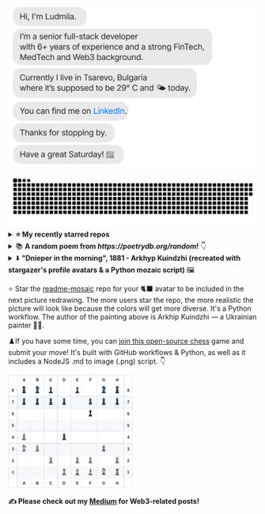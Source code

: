 [![](https://raw.githubusercontent.com/milaabl/milaabl/main/chat.svg)](https://www.linkedin.com/in/ludmila-a-dev/)

<!-- https://github.com/milaabl/milaabl/assets/86361434/c35b0e6f-acf0-435e-920d-b90faa4788ad -->

<img alt="Snake eating my contributions for breakfast🧉" src="https://raw.githubusercontent.com/milaabl/milaabl-readme/preview/github-contribution-grid-snake.svg" />

<details>
<summary>
  <strong>⭐ My recently starred repos </strong>
</summary>
  
<!-- Starred repos start -->
| Name | Url | Stars | Description |
| --- | --- |  --- |  --- |
| feross/buffer|https://github.com/feross/buffer|1654|The buffer module from node.js, for the browser.|
| jcsec-security/all-things-reentrancy|https://github.com/jcsec-security/all-things-reentrancy|92|Workshop about the different types of reentrancy attacks|
| trustwallet/assets|https://github.com/trustwallet/assets|4046|A comprehensive, up-to-date collection of information about several thousands (!) of crypto tokens.|
| bestiejs/platform.js|https://github.com/bestiejs/platform.js|3174|A platform detection library.|
| conventional-changelog/commitlint|https://github.com/conventional-changelog/commitlint|14268|📓 Lint commit messages|
| import-js/eslint-plugin-import|https://github.com/import-js/eslint-plugin-import|4964|ESLint plugin with rules that help validate proper imports.|
| lydell/eslint-plugin-simple-import-sort|https://github.com/lydell/eslint-plugin-simple-import-sort|1556|Easy autofixable import sorting.|
| golang-jwt/jwt|https://github.com/golang-jwt/jwt|5248|Community maintained clone of https://github.com/dgrijalva/jwt-go|
| go-playground/validator|https://github.com/go-playground/validator|13883|:100:Go Struct and Field validation, including Cross Field, Cross Struct, Map, Slice and Array diving|
| tailwindlabs/heroicons|https://github.com/tailwindlabs/heroicons|19229|A set of free MIT-licensed high-quality SVG icons for UI development.|
| alpaca-finance/alpies-contract|https://github.com/alpaca-finance/alpies-contract|5|Alpies. Alpaca NFT.|
| alpaca-finance/alperp-contract|https://github.com/alpaca-finance/alperp-contract|1||
| alpaca-finance/alpaca-v2-money-market|https://github.com/alpaca-finance/alpaca-v2-money-market|8||
| alpaca-finance/bsc-alpaca-contract|https://github.com/alpaca-finance/bsc-alpaca-contract|178|Smart Contracts for Alpaca Finance on Fantom & BNB Chain|
| Badger-Finance/badger-multisig|https://github.com/Badger-Finance/badger-multisig|25|Badger DAO's EVM multisig operations.|
| mongodb/mongo-go-driver|https://github.com/mongodb/mongo-go-driver|7601|The Official Golang driver for MongoDB|
| milaabl/proof-of-sloth-api|https://github.com/milaabl/proof-of-sloth-api|1||
| zacscoding/gin-rest-api-example|https://github.com/zacscoding/gin-rest-api-example|69|Exemplary RESTFul API built with go, gin, gorm|
| PauloPortugal/gin-gonic-rest-mongodb|https://github.com/PauloPortugal/gin-gonic-rest-mongodb|9|A simple Gin Gonic REST API using MongoDB|
| Seedifyfund/Launchpad-smart-contract|https://github.com/Seedifyfund/Launchpad-smart-contract|35||
| duet-protocol/duet-bridge|https://github.com/duet-protocol/duet-bridge|1|Bridge duet token family between BSC(original chain) and some EVM compatible chains|
| duet-protocol/duet-contracts|https://github.com/duet-protocol/duet-contracts|1||
| trivago/prettier-plugin-sort-imports|https://github.com/trivago/prettier-plugin-sort-imports|2329|A prettier plugin to sort imports in typescript and javascript files by the provided RegEx order. |
| orca-so/typescript-sdk|https://github.com/orca-so/typescript-sdk|144|The Orca SDK contains a set of simple to use APIs to allow developers to integrate with the Orca platform.|
| onchainification/smartgarden|https://github.com/onchainification/smartgarden|4|🪴 Interoperable Safe modules installable and configurable through the existing Safe UI.|
| bitcoinbook/bitcoinbook|https://github.com/bitcoinbook/bitcoinbook|21654|Mastering Bitcoin 2nd Edition - Programming the Open Blockchain|
| manifoldfinance/defi-threat|https://github.com/manifoldfinance/defi-threat|444|a globally-accessible knowledge base of adversary tactics and techniques based on real-world observations on decentralized finance |
| mstable/mStable-contracts|https://github.com/mstable/mStable-contracts|310|📃 Smart Contracts that make up the core of the mStable protocol|
| yewstack/yew|https://github.com/yewstack/yew|28349|Rust / Wasm framework for building client web apps|
| MartinKavik/voting-solana-moonzoon|https://github.com/MartinKavik/voting-solana-moonzoon|29|The Voting example based on MoonZoon and Solana.|

<!-- Starred repos end -->

</details>

<details>
  <summary>📚 <strong>A random poem from <em>https://poetrydb.org/random</em>!</strong> 👇 </summary>

<!-- Start poem -->
# 💮 Fragment: 'I Would Not Be a King' by *Percy Bysshe Shelley*

<p>
    I would not be a king--enough<br/>Of woe it is to love;<br/>The path to power is steep and rough,<br/>And tempests reign above.<br/>I would not climb the imperial throne;<br/>'Tis built on ice which fortune's sun<br/>Thaws in the height of noon.<br/>Then farewell, king, yet were I one,<br/>Care would not come so soon.<br/>Would he and I were far away<br/>Keeping flocks on Himalay!
</p>

***
<!-- End poem -->
</details>

<details>
<summary>
  ⬇️ <strong>"Dnieper in the morning", 1881 - Arkhyp Kuindzhi (recreated with stargazer's profile avatars & a Python mozaic script)</strong> 🖼️
</summary>

<img width="49%" src="https://raw.githubusercontent.com/milaabl/readme-mosaic/main/data/input.jpg" alt="Original picture"/>
<img width="49%" src="https://raw.githubusercontent.com/milaabl/readme-mosaic/main/data/output.jpg" alt="Output picture"/>
<img width="70%" src="https://raw.githubusercontent.com/milaabl/readme-mosaic/main/data/output.gif" alt="Output GIF"/>
</details>

⭐ Star the [readme-mosaic](https://github.com/milaabl/readme-mosaic) repo for your 🐈‍⬛ avatar to be included in the next picture redrawing. The more users star the repo, the more realistic the picture will look like because the colors will get more diverse. It's a Python workflow. The author of the painting above is Arkhip Kuindzhi — a Ukrainian painter 💙💛.

♟️If you have some time, you can [join this open-source chess](https://github.com/milaabl/readme-chess) game and submit your move! It's built with GitHub workflows & Python, as well as it includes a NodeJS .md to image (.png) script. 👇

<a href="https://github.com/milaabl/readme-chess/blob/master/README.md"><img src="https://raw.githubusercontent.com/milaabl/readme-chess/master/chess.png" alt="README chess dynamic game preview" width="50%" /></a>

<strong>✍️ Please check out my <a href="https://medium.com/@milaabl2405">Medium</a> for Web3-related posts!</strong>
